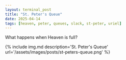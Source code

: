 ```yaml
---
layout: terminal_post
title: "St. Peter's Queue"
date: 2025-04-14
tags: [heaven, peter, queues, slack, st-peter, uriel]
---
```


What happens when Heaven is full?

{% include img.md description='St. Peter\'s Queue' url='/assets/images/posts/st-peters-queue.png' %}